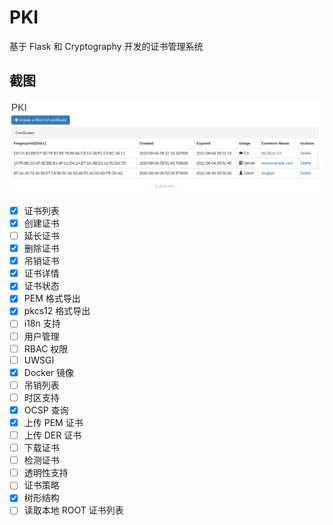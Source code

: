 # PKI

基于 Flask 和 Cryptography 开发的证书管理系统

## 截图

![screenshots-1](./screenshots/1.jpg)

- [x] 证书列表
- [x] 创建证书
- [ ] 延长证书
- [x] 删除证书
- [x] 吊销证书
- [x] 证书详情
- [x] 证书状态
- [x] PEM 格式导出
- [x] pkcs12 格式导出
- [ ] i18n 支持
- [ ] 用户管理
- [ ] RBAC 权限
- [ ] UWSGI
- [x] Docker 镜像
- [ ] 吊销列表
- [ ] 时区支持
- [x] OCSP 查询
- [x] 上传 PEM 证书
- [ ] 上传 DER 证书
- [ ] 下载证书
- [ ] 检测证书
- [ ] 透明性支持
- [ ] 证书策略
- [x] 树形结构
- [ ] 读取本地 ROOT 证书列表